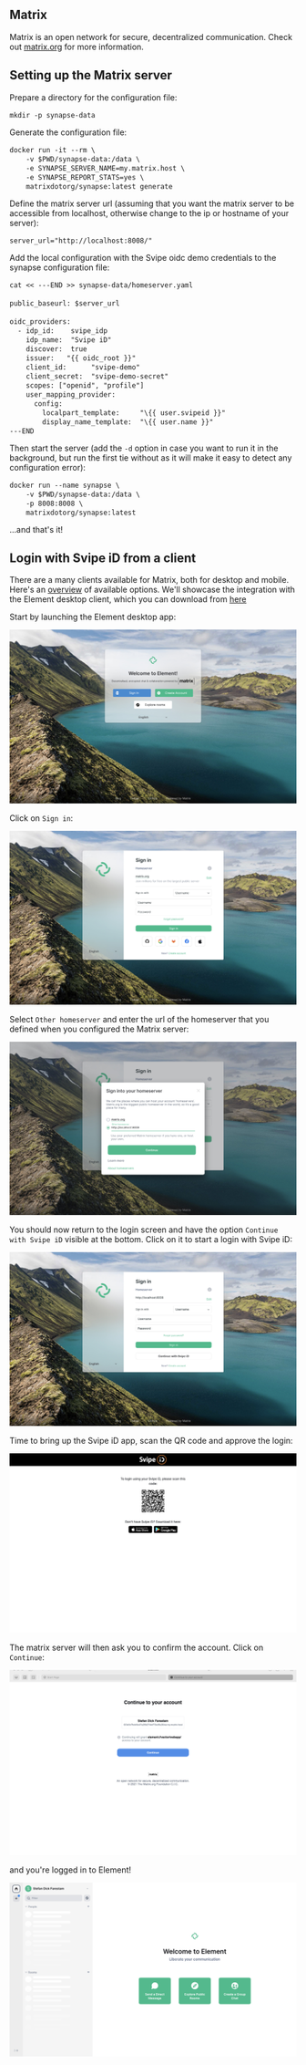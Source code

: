 ## Matrix   <!-- {docsify-ignore} -->

Matrix is an open network for secure, decentralized communication. Check out [matrix.org](https://matrix.org) for more information.


## Setting up the Matrix server

Prepare a directory for the configuration file:

    mkdir -p synapse-data

Generate the configuration file:

    docker run -it --rm \
        -v $PWD/synapse-data:/data \
        -e SYNAPSE_SERVER_NAME=my.matrix.host \
        -e SYNAPSE_REPORT_STATS=yes \
        matrixdotorg/synapse:latest generate

Define the matrix server url (assuming that you want the matrix server to be accessible from localhost, otherwise change to the ip or hostname of your server):

    server_url="http://localhost:8008/"

Add the local configuration with the Svipe oidc demo credentials to the synapse configuration file:


    cat << ---END >> synapse-data/homeserver.yaml

    public_baseurl: $server_url

    oidc_providers:
      - idp_id:    svipe_idp
        idp_name:  "Svipe iD"
        discover:  true
        issuer:   "{{ oidc_root }}"
        client_id:      "svipe-demo"
        client_secret:  "svipe-demo-secret"
        scopes: ["openid", "profile"]
        user_mapping_provider:
          config:
            localpart_template:     "\{{ user.svipeid }}"
            display_name_template:  "\{{ user.name }}"
    ---END

Then start the server (add the `-d` option in case you want to run it in the background, but run the first tie without as it will make it easy to detect any configuration error):

    docker run --name synapse \
        -v $PWD/synapse-data:/data \
        -p 8008:8008 \
        matrixdotorg/synapse:latest

...and that's it!


## Login with Svipe iD from a client

There are a many clients available for Matrix, both for desktop and mobile. Here's an [overview](https://matrix.org/clients/) of available options. We'll showcase the integration with the Element desktop client, which you can download from [here](https://element.io/get-started#download)

Start by launching the Element desktop app:

![info text](./images/matrix/matrix-1.jpg)

Click on `Sign in`:

![info text](./images/matrix/matrix-2.jpg)

Select `Other homeserver` and enter the url of the homeserver that you defined when you configured the Matrix server:

![info text](./images/matrix/matrix-3.jpg)

You should now return to the login screen and have the option `Continue with Svipe iD` visible at the bottom. Click on it to start a login with Svipe iD:

![info text](./images/matrix/matrix-4.jpg)

Time to bring up the Svipe iD app, scan the QR code and approve the login:

![info text](./images/matrix/matrix-5.jpg)

The matrix server will then ask you to confirm the account. Click on `Continue`:

![info text](./images/matrix/matrix-6.jpg)

and you're logged in to Element!

![info text](./images/matrix/matrix-7.jpg)

